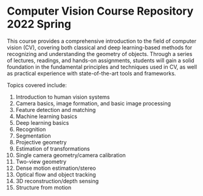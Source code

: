 # Computer Vision Course Repository 2022 Spring

This course provides a comprehensive introduction to the field of computer vision (CV), covering both classical and deep learning-based methods for recognizing and understanding the geometry of objects. Through a series of lectures, readings, and hands-on assignments, students will gain a solid foundation in the fundamental principles and techniques used in CV, as well as practical experience with state-of-the-art tools and frameworks.

Topics covered include:

1. Introduction to human vision systems
2. Camera basics, image formation, and basic image processing
3. Feature detection and matching
4. Machine learning basics
5. Deep learning basics
6. Recognition
7. Segmentation
8. Projective geometry
9. Estimation of transformations
10. Single camera geometry/camera calibration
11. Two-view geometry
12. Dense motion estimation/stereo
13. Optical flow and object tracking
14. 3D reconstruction/depth sensing
15. Structure from motion
